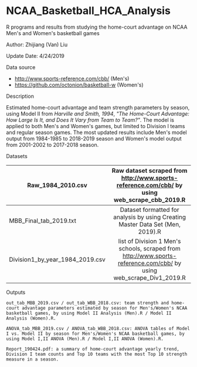 # NCAA_Basketball_HCA_Analysis
R programs and results from studying the home-court advantage on NCAA Men's and Women's basketball games

Author: Zhijiang (Van) Liu

Update Date: 4/24/2019

Data source
* http://www.sports-reference.com/cbb/ (Men's)
* https://github.com/octonion/basketball-w (Women's)

Description

Estimated home-court advantage and team strength parameters by season, using Model II from *Harville and Smith, 1994*, *"The Home-Court Advantage: How Large Is It, and Does It Vary from Team to Team?"*. The model is applied to both Men's and Women's games, but limited to Division I teams and regular season games. The most updated results include Men's model output from 1984-1985 to 2018-2019 season and Women's model output from 2001-2002 to 2017-2018 season.

Datasets

| Raw_1984_2010.csv               | Raw dataset scraped from http://www.sports-reference.com/cbb/ by using web_scrape_cbb_2019.R |
| ------------- |:-------------:|
| MBB_Final_tab_2019.txt          | Dataset formatted for analysis by using Creating Master Data Set (Men, 2019).R               |
| Division1_by_year_1984_2019.csv | list of Division 1 Men's schools, scraped from http://www.sports-reference.com/cbb/ by using web_scrape_Div1_2019.R |

Outputs

    out_tab_MBB_2019.csv / out_tab_WBB_2018.csv: team strength and home-court advantage parameters estimated by season for Men's/Women's NCAA basketball games, by using Model II Analysis (Men).R / Model II Analysis (Women).R.

    ANOVA_tab_MBB_2019.csv / ANOVA_tab_WBB_2018.csv: ANOVA tables of Model I vs. Model II by season for Men's/Women's NCAA basketball games, by using Model I,II ANOVA (Men).R / Model I,II ANOVA (Women).R.

    Report_190424.pdf: a summary of home-court advantage yearly trend, Division I team counts and Top 10 teams with the most Top 10 strength measure in a season.
